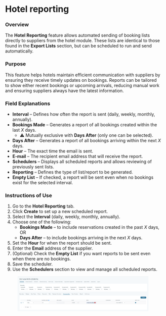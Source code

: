 # Hotel reporting

### Overview

The **Hotel Reporting** feature allows automated sending of booking lists directly to suppliers from the hotel module. These lists are identical to those found in the **Export Lists** section, but can be scheduled to run and send automatically.

### Purpose

This feature helps hotels maintain efficient communication with suppliers by ensuring they receive timely updates on bookings. Reports can be tailored to show either recent bookings or upcoming arrivals, reducing manual work and ensuring suppliers always have the latest information.

### Field Explanations

* **Interval** – Defines how often the report is sent (daily, weekly, monthly, annually).
* **Bookings Made** – Generates a report of all bookings created within the last _X_ days.
  * ⚠️ Mutually exclusive with **Days After** (only one can be selected).
* **Days After** – Generates a report of all bookings arriving within the next _X_ days.
* **Hour** – The exact time the email is sent.
* **E-mail** – The recipient email address that will receive the report.
* **Schedulers** – Displays all scheduled reports and allows reviewing of previously sent lists.
* **Reporting** – Defines the type of list/report to be generated.
* **Empty List** – If checked, a report will be sent even when no bookings exist for the selected interval.

### Instructions of Use

1. Go to the **Hotel Reporting** tab.
2. Click **Create** to set up a new scheduled report.
3. Select the **Interval** (daily, weekly, monthly, annually).
4. Choose one of the following:
   * **Bookings Made** – to include reservations created in the past _X_ days, OR
   * **Days After** – to include bookings arriving in the next _X_ days.
5. Set the **Hour** for when the report should be sent.
6. Enter the **Email** address of the supplier.
7. (Optional) Check the **Empty List** if you want reports to be sent even when there are no bookings.
8. Save the scheduler.
9. Use the **Schedulers** section to view and manage all scheduled reports.

<figure><img src="../../../.gitbook/assets/image (2) (1) (1) (1) (1) (1) (1).png" alt=""><figcaption></figcaption></figure>
